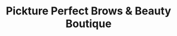 ---
title: "Pickture Perfect Brows & Beauty Boutique"
url: /bedford/pickture-perfect-brows-und-beauty-boutique/
shop: Kosmetik
---